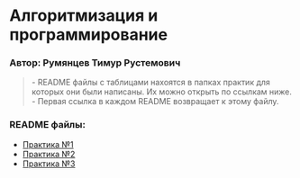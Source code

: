 # Алгоритмизация и программирование  
### Автор: Румянцев Тимур Рустемович  

> \- README файлы с таблицами нахоятся в папках практик для которых они были написаны. Их можно открыть по ссылкам ниже.  
> \- Первая ссылка в каждом README возвращает к этому файлу.

### README файлы:
- [Практика №1](https://github.com/Teru3301/KFU/blob/main/Contest-2023-09-12/README.md)
- [Практика №2](https://github.com/Teru3301/KFU/blob/main/Contest-2023-09-19/README.md)
- [Практика №3]()
